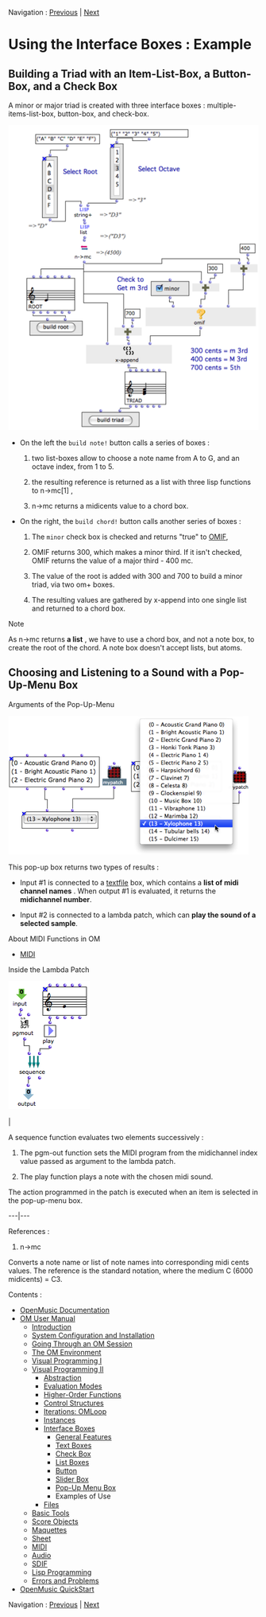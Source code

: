 
Navigation : [Previous](MenuBoxes "page précédente\(Pop-Up Menu
Box\)") | [Next](Files "Next\(Files\)")

# Using the Interface Boxes : Example

## Building a Triad with an Item-List-Box, a Button-Box, and a Check Box

 A minor or major triad is created with three interface boxes : multiple-
items-list-box, button-box, and check-box.

![](../res/buildchord_scr.png)

  * On the left the `build note!` button calls a series of boxes :

    1. two list-boxes allow to choose a note name from A to G, and an octave index, from 1 to 5.

    2. the resulting reference is returned as a list with three lisp functions to  n->mc[1] , 

    3. n->mc returns a midicents value to a  chord box.

  * On the right, the `build chord!` button calls another series of boxes :

    1. The `minor` check box is checked and returns "true" to [OMIF](OMIF), 

    2. OMIF returns 300, which makes a minor third. If it isn't checked, OMIF returns the value of a major third - 400 mc.

    3. The value of the root is added with 300 and 700 to build a minor triad, via two om+ boxes.

    4. The resulting values are gathered by x-append into one single list and returned to a chord box.

Note

As  n->mc returns **a list** , we have to use a  chord box, and not a  note
box, to create the root of the chord. A  note box doesn't accept lists, but
atoms.

## Choosing and Listening to a Sound with a Pop-Up-Menu Box

Arguments of the Pop-Up-Menu

![](../res/play.png)

This pop-up box returns two types of results :

  * Input #1 is connected to a [textfile](textfile) box, which contains a **list of midi channel names** . When output #1 is evaluated, it returns the **midichannel number**. 

  * Input #2 is connected to a lambda patch, which can **play the sound of a selected sample**.

About MIDI Functions in OM

  * [MIDI](MIDI)

Inside the Lambda Patch

![](../res/lamdapatch.png)

|

A  sequence function evaluates two elements successively :

  1. The  pgm-out function sets the MIDI program from the midichannel index value passed as argument to the lambda patch.

  2. The  play function plays a note with the chosen midi sound.

The action programmed in the patch is executed when an item is selected in the
pop-up-menu box.  
  
---|---  
  
References :

  1. n->mc

Converts a note name or list of note names into corresponding midi cents
values. The reference is the standard notation, where the medium C (6000
midicents) = C3.

Contents :

  * [OpenMusic Documentation](OM-Documentation)
  * [OM User Manual](OM-User-Manual)
    * [Introduction](00-Contents)
    * [System Configuration and Installation](Installation)
    * [Going Through an OM Session](Goingthrough)
    * [The OM Environment](Environment)
    * [Visual Programming I](BasicVisualProgramming)
    * [Visual Programming II](AdvancedVisualProgramming)
      * [Abstraction](Abstraction)
      * [Evaluation Modes](EvalModes)
      * [Higher-Order Functions](HighOrder)
      * [Control Structures](Control)
      * [Iterations: OMLoop](OMLoop)
      * [Instances](Instances)
      * [Interface Boxes](InterfaceBoxes)
        * [General Features](GeneralFeatures)
        * [Text Boxes](TextBoxes)
        * [Check Box](CheckBox)
        * [List Boxes](ListBoxes)
        * [Button](Button)
        * [Slider Box](Slider)
        * [Pop-Up Menu Box](MenuBoxes)
        * Examples of Use
      * [Files](Files)
    * [Basic Tools](BasicObjects)
    * [Score Objects](ScoreObjects)
    * [Maquettes](Maquettes)
    * [Sheet](Sheet)
    * [MIDI](MIDI)
    * [Audio](Audio)
    * [SDIF](SDIF)
    * [Lisp Programming](Lisp)
    * [Errors and Problems](errors)
  * [OpenMusic QuickStart](QuickStart-Chapters)

Navigation : [Previous](MenuBoxes "page précédente\(Pop-Up Menu
Box\)") | [Next](Files "Next\(Files\)")

